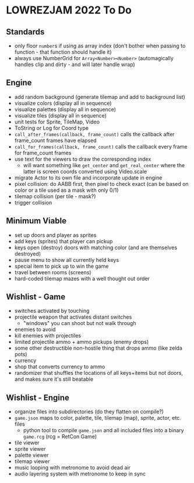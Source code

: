# LOWREZJAM 2022 To Do

## Standards

- only floor `number`s if using as array index (don't bother when passing to function - that function should handle it)
- always use NumberGrid for `Array<Number><Number>` (automagically handles clip and dirty - and will later handle wrap)
 
## Engine

- add random background (generate tilemap and add to background list)
- visualize colors (display all in sequence)
- visualize palettes (display all in sequence)
- visualize tiles (display all in sequence)
- unit tests for Sprite, TileMap, Video
- ToString or Log for Coord type
- `call_after_frames(callback, frame_count)` calls the callback after frame_count frames have elapsed
- `call_for_frames(callback, frame_count)` calls the callback every frame for frame_count frames
- use text for the viewers to draw the corresponding index
  - will want something like `get_center` and `get_real_center` where the latter is screen coords converted using Video.scale
- migrate Actor to its own file and incorporate update in engine
- pixel collision: do AABB first, then pixel to check exact (can be based on color or a tile used as a mask with only 0/1)
- tilemap collision (per tile - mask?)
- trigger collision

## Minimum Viable

- set up doors and player as sprites
- add keys (sprites) that player can pickup
- keys open (destroy) doors with matching color (and are themselves destroyed)
- pause menu to show all currently held keys
- special item to pick up to win the game
- travel between rooms (screens)
- hard-coded tilemap mazes with a well thought out order

## Wishlist - Game

- switches activated by touching
- projectile weapon that activates distant switches
  - "windows" you can shoot but not walk through
- enemies to avoid
- kill enemies with projectiles
- limited projectile ammo + ammo pickups (enemy drops)
- some other destructible non-hostile thing that drops ammo (like zelda pots)
- currency
- shop that converts currency to ammo
- randomizer that shuffles the locations of all keys+items but not doors, and makes sure it's still beatable

## Wishlist - Engine

- organize files into subdirectories (do they flatten on compile?)
- `game.json` maps to color, palette, tile, tilemap (map), sprite, actor, etc. files
  - python tool to compile `game.json` and all included files into a binary `game.rcg` (rcg = RetCon Game)
- tile viewer
- sprite viewer
- palette viewer
- tilemap viewer
- music looping with metronome to avoid dead air
- audio layering system with metronome to keep in sync
